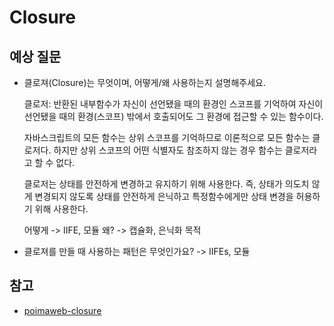# Closure

## 예상 질문

- 클로져(Closure)는 무엇이며, 어떻게/왜 사용하는지 설명해주세요.

  클로저: 반환된 내부함수가 자신이 선언됐을 때의 환경인 스코프를 기억하여 자신이 선언됐을 때의 환경(스코프) 밖에서 호출되어도 그 환경에 접근할 수 있는 함수이다.

  자바스크립트의 모든 함수는 상위 스코프를 기억하므로 이론적으로 모든 함수는 클로저다. 하지만 상위 스코프의 어떤 식별자도 참조하지 않는 경우 함수는 클로저라고 할 수 없다.

  클로저는 상태를 안전하게 변경하고 유지하기 위해 사용한다. 즉, 상태가 의도치 않게 변경되지 않도록 상태를 안전하게 은닉하고 특정함수에게만 상태 변경을 허용하기 위해 사용한다.

  어떻게 -> IIFE, 모듈
  왜? -> 캡슐화, 은닉화 목적

- 클로져를 만들 때 사용하는 패턴은 무엇인가요? -> IIFEs, 모듈

## 참고

- [poimaweb-closure](https://poiemaweb.com/js-closure)
